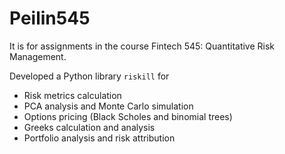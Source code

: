 # Peilin545
It is for assignments in the course Fintech 545: Quantitative Risk Management.

Developed a Python library ``riskill`` for 
* Risk metrics calculation
* PCA analysis and Monte Carlo simulation
* Options pricing (Black Scholes and binomial trees)
* Greeks calculation and analysis
* Portfolio analysis and risk attribution

